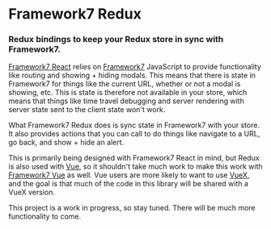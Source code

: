 # Framework7 Redux
### Redux bindings to keep your Redux store in sync with Framework7. 

[Framework7 React](https://github.com/bencompton/framework7-react) relies on [Framework7](https://github.com/nolimits4web/Framework7) JavaScript to provide functionality like routing and showing + hiding modals. This means that there is state in Framework7 for things like the current URL, whether or not a modal is showing, etc. This is state is therefore not available in your store, which means that things like time travel debugging and server rendering with server state sent to the client state won't work.

What Framework7 Redux does is sync state in Framework7 with your store. It also provides actions that you can call to do things like navigate to a URL, go back, and show + hide an alert.

This is primarily being designed with Framework7 React in mind, but Redux is also used with [Vue](https://vuejs.org), so it shouldn't take much work to make this work with [Framework7 Vue](https://github.com/nolimits4web/Framework7-Vue) as well. Vue users are more likely to want to use [VueX](https://github.com/vuejs/vuex), and the goal is that much of the code in this library will be shared with a VueX version.

This project is a work in progress, so stay tuned. There will be much more functionality to come.

